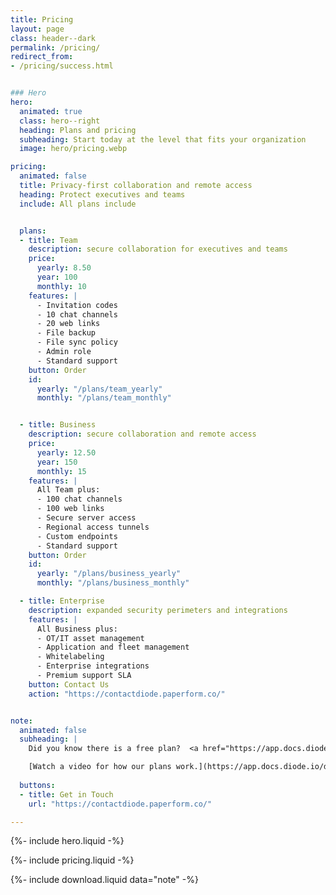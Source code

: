 ```yaml
---
title: Pricing
layout: page
class: header--dark
permalink: /pricing/
redirect_from:
- /pricing/success.html


### Hero
hero:
  animated: true
  class: hero--right
  heading: Plans and pricing
  subheading: Start today at the level that fits your organization
  image: hero/pricing.webp

pricing:
  animated: false
  title: Privacy-first collaboration and remote access
  heading: Protect executives and teams
  include: All plans include


  plans:
  - title: Team
    description: secure collaboration for executives and teams
    price:
      yearly: 8.50
      year: 100
      monthly: 10
    features: |
      - Invitation codes
      - 10 chat channels
      - 20 web links
      - File backup 
      - File sync policy
      - Admin role
      - Standard support
    button: Order
    id:
      yearly: "/plans/team_yearly"
      monthly: "/plans/team_monthly"


  - title: Business
    description: secure collaboration and remote access
    price:
      yearly: 12.50
      year: 150
      monthly: 15
    features: |
      All Team plus:
      - 100 chat channels
      - 100 web links
      - Secure server access
      - Regional access tunnels
      - Custom endpoints
      - Standard support
    button: Order
    id:
      yearly: "/plans/business_yearly"
      monthly: "/plans/business_monthly"

  - title: Enterprise
    description: expanded security perimeters and integrations
    features: |
      All Business plus:
      - OT/IT asset management
      - Application and fleet management
      - Whitelabeling
      - Enterprise integrations
      - Premium support SLA
    button: Contact Us
    action: "https://contactdiode.paperform.co/"


note:
  animated: false
  subheading: |
    Did you know there is a free plan?  <a href="https://app.docs.diode.io/docs/faq/what-can-i-do-with-the-free-version/">See here</a>.

    [Watch a video for how our plans work.](https://app.docs.diode.io/docs/features/pricing-and-plans/){:target="_blank"} 
    
  buttons:
  - title: Get in Touch
    url: "https://contactdiode.paperform.co/"

---
```


{%- include hero.liquid -%}

{%- include pricing.liquid -%}

{%- include download.liquid data="note" -%}
